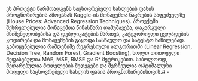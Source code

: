 ეს პროექტი წარმოადგენს საცხოვრებელი სახლების ფასის პროგნოზირების ამოცანას Kaggle-ის მონაცემთა ნაკრების საფუძველზე (House Prices: Advanced Regression Techniques). პროექტში შესრულებულია მონაცემთა წინასწარი დამუშავება, დაკარგული მნიშვნელობებისა და დუბლიკატების მართვა, კატეგორიული ცვლადების კოდირება და მონაცემების გაყოფა სასწავლო და სატესტო ნაწილებად. გამოყენებულია რამდენიმე რეგრესიული ალგორითმი (Linear Regression, Decision Tree, Random Forest, Gradient Boosting), ხოლო თითოეული შეფასებულია MAE, MSE, RMSE და R² მეტრიკებით. საბოლოოდ, შედარებულია მოდელების შედეგები და შერჩეულია ოპტიმალური მოდელი საცხოვრებელი სახლის ფასის პროგნოზირებისთვის.# -
